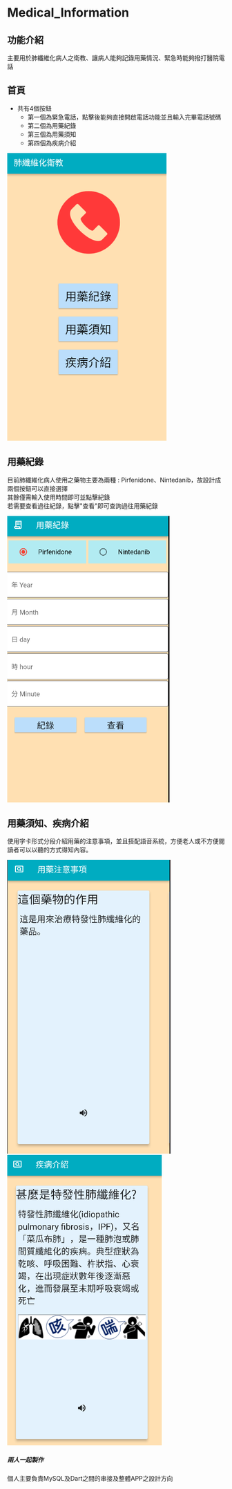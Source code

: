 # Medical_Information

## 功能介紹
主要用於肺纖維化病人之衛教、讓病人能夠記錄用藥情況、緊急時能夠撥打醫院電話

## 首頁
- 共有4個按鈕<br>
    - 第一個為緊急電話，點擊後能夠直接開啟電話功能並且輸入完畢電話號碼
    - 第二個為用藥紀錄
    - 第三個為用藥須知
    - 第四個為疾病介紹<br>


![home](/introduce_pics/home.png)


## 用藥紀錄
目前肺纖維化病人使用之藥物主要為兩種 : Pirfenidone、Nintedanib，故設計成兩個按鈕可以直接選擇<br>
其餘僅需輸入使用時間即可並點擊紀錄<br>
若需要查看過往紀錄，點擊"查看"即可查詢過往用藥紀錄<br>

![record](/introduce_pics/record.png)

## 用藥須知、疾病介紹
使用字卡形式分段介紹用藥的注意事項，並且搭配語音系統，方便老人或不方便閱讀者可以以聽的方式得知內容。

![medicine_info](/introduce_pics/medicine_info.png)<br>
![sick_info](/introduce_pics/sick_info.png)


##### 兩人一起製作
個人主要負責MySQL及Dart之間的串接及整體APP之設計方向
